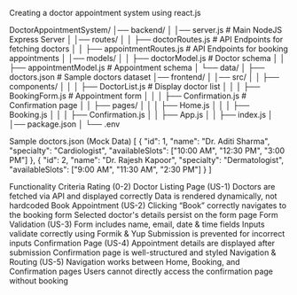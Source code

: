 Creating a doctor appointment system using react.js


DoctorAppointmentSystem/
│── backend/
│ │── server.js # Main NodeJS Express Server
│ │── routes/
│ │ ├── doctorRoutes.js # API Endpoints for fetching doctors
│ │ ├── appointmentRoutes.js # API Endpoints for booking appointments
│ │── models/
│ │ ├── doctorModel.js # Doctor schema
│ │ ├── appointmentModel.js # Appointment schema
│ └── data/
│ ├── doctors.json # Sample doctors dataset
│── frontend/
│ │── src/
│ │ ├── components/
│ │ │ ├── DoctorList.js # Display doctor list
│ │ │ ├── BookingForm.js # Appointment form
│ │ │ ├── Confirmation.js # Confirmation page
│ │ ├── pages/
│ │ │ ├── Home.js
│ │ │ ├── Booking.js
│ │ │ ├── Confirmation.js
│ │ ├── App.js
│ │ ├── index.js
│ │── package.json
│ └── .env


Sample doctors.json (Mock Data)
[
{
"id": 1,
"name": "Dr. Aditi Sharma",
"specialty": "Cardiologist",
"availableSlots": ["10:00 AM", "12:30 PM", "3:00 PM"]
},
{
"id": 2,
"name": "Dr. Rajesh Kapoor",
"specialty": "Dermatologist",
"availableSlots": ["9:00 AM", "11:30 AM", "2:30 PM"]
}
]



Functionality Criteria Rating
(0-2)
Doctor Listing Page
(US-1)
Doctors are fetched via API and displayed correctly
Data is rendered dynamically, not hardcoded
Book Appointment
(US-2)
Clicking “Book” correctly navigates to the booking
form
Selected doctor's details persist on the form page
Form Validation
(US-3) Form includes name, email, date & time fields
Inputs validate correctly using Formik & Yup
Submission is prevented for incorrect inputs
Confirmation Page
(US-4)
Appointment details are displayed after submission
Confirmation page is well-structured and styled
Navigation & Routing
(US-5)
Navigation works between Home, Booking, and
Confirmation pages
Users cannot directly access the confirmation page
without booking
